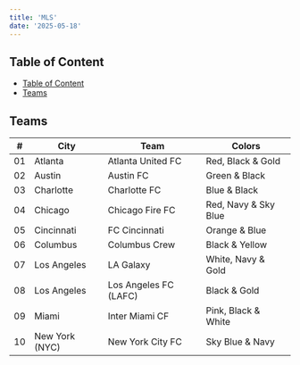 ```yaml
---
title: 'MLS'
date: '2025-05-18'
---
```


## Table of Content

- [Table of Content](#table-of-content)
- [Teams](#teams)

## Teams

| #   | City           | Team                  | Colors               |
| --- | -------------- | --------------------- | -------------------- |
| 01  | Atlanta        | Atlanta United FC     | Red, Black & Gold    |
| 02  | Austin         | Austin FC             | Green & Black        |
| 03  | Charlotte      | Charlotte FC          | Blue & Black         |
| 04  | Chicago        | Chicago Fire FC       | Red, Navy & Sky Blue |
| 05  | Cincinnati     | FC Cincinnati         | Orange & Blue        |
| 06  | Columbus       | Columbus Crew         | Black & Yellow       |
| 07  | Los Angeles    | LA Galaxy             | White, Navy & Gold   |
| 08  | Los Angeles    | Los Angeles FC (LAFC) | Black & Gold         |
| 09  | Miami          | Inter Miami CF        | Pink, Black & White  |
| 10  | New York (NYC) | New York City FC      | Sky Blue & Navy      |
